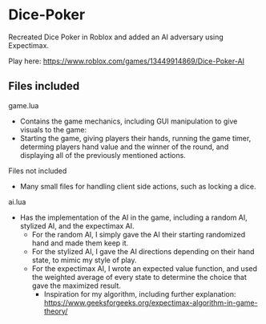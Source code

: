 # Dice-Poker
Recreated Dice Poker in Roblox and added an AI adversary using Expectimax.

Play here: https://www.roblox.com/games/13449914869/Dice-Poker-AI

## Files included
game.lua
- Contains the game mechanics, including GUI manipulation to give visuals to the game:
 - Starting the game, giving players their hands, running the game timer, determing players hand value and the winner of the round, and displaying all of the previously mentioned actions.

Files not included
- Many small files for handling client side actions, such as locking a dice.

ai.lua
- Has the implementation of the AI in the game, including a random AI, stylized AI, and the expectimax AI.
  - For the random AI, I simply gave the AI their starting randomized hand and made them keep it.
  - For the stylized AI, I gave the AI directions depending on their hand state, to mimic my style of play.
  - For the expectimax AI, I wrote an expected value function, and used the weighted average of every state to determine the choice that gave the maximized result.
    - Inspiration for my algorithm, including further explanation: https://www.geeksforgeeks.org/expectimax-algorithm-in-game-theory/ 

